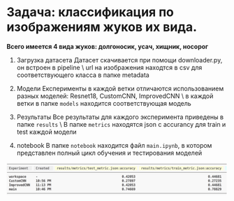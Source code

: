 # Задача: классификация по изображениям жуков их вида. 

**Всего имеется 4 вида жуков: долгоносик, усач, хищник, носорог**

1. Загрузка датасета
    Датасет скачивается при помощи downloader.py, он встроен в pipeline \\
    url на изображения находтся в csv для соответствующего класса в папке metadata

2. Модели
    Експерименты в каждой ветки отличаются использованием разных моделей: Resnet18, CustomCNN, ImprovedCNN \\
    в каждой ветки в папке `models` находится соответствующая модель

3. Результаты
    Все результаты для каждого эксперимента приведены в папке `results` \\
    В папке `metrics` находятся json c accurancy для train и test каждой модели

4. notebook
    В папке `notebook` находится файл `main.ipynb`, в котором представлен полный цикл обучения и тестирования моделей

![results](./results.png)